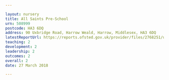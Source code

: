 ```yaml
---

layout: nursery
title: All Saints Pre-School
urn: 508999
postcode: HA3 6DQ
address: 90 Uxbridge Road, Harrow Weald, Harrow, Middlesex, HA3 6DQ
latestReportUrl: https://reports.ofsted.gov.uk/provider/files/2768251/urn/508999.pdf
teaching: 2
development: 2
leadership: 2
outcomes: 2
overall: 2
date: 27 March 2018

---
```

